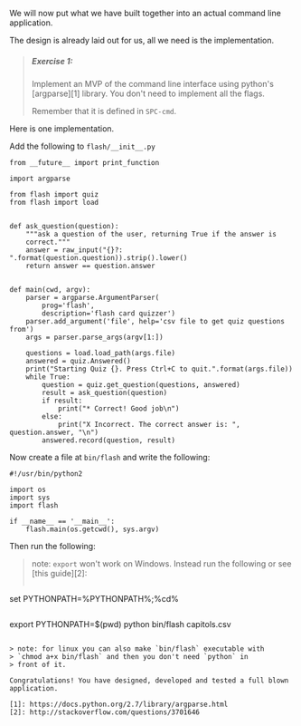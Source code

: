 
We will now put what we have built together into an actual
command line application.

The design is already laid out for us, all we need is
the implementation.

> ##### Exercise 1:
> Implement an MVP of the  command line interface using python's
> [argparse][1] library. You don't need to implement all the flags.
>
> Remember that it is defined in `SPC-cmd`.

Here is one implementation.

Add the following to `flash/__init__.py`
```
from __future__ import print_function

import argparse

from flash import quiz
from flash import load


def ask_question(question):
    """ask a question of the user, returning True if the answer is
    correct."""
    answer = raw_input("{}?: ".format(question.question)).strip().lower()
    return answer == question.answer


def main(cwd, argv):
    parser = argparse.ArgumentParser(
        prog='flash',
        description='flash card quizzer')
    parser.add_argument('file', help='csv file to get quiz questions from')
    args = parser.parse_args(argv[1:])

    questions = load.load_path(args.file)
    answered = quiz.Answered()
    print("Starting Quiz {}. Press Ctrl+C to quit.".format(args.file))
    while True:
        question = quiz.get_question(questions, answered)
        result = ask_question(question)
        if result:
            print("* Correct! Good job\n")
        else:
            print("X Incorrect. The correct answer is: ", question.answer, "\n")
        answered.record(question, result)
```

Now create a file at `bin/flash` and write the following:
```
#!/usr/bin/python2

import os
import sys
import flash

if __name__ == '__main__':
    flash.main(os.getcwd(), sys.argv)
```

Then run the following:

> note: `export` won't work on Windows. Instead run the following
> or see [this guide][2]:
> ```
set PYTHONPATH=%PYTHONPATH%;%cd%
```

```
export PYTHONPATH=$(pwd)
python bin/flash capitols.csv
```

> note: for linux you can also make `bin/flash` executable with
> `chmod a+x bin/flash` and then you don't need `python` in
> front of it.

Congratulations! You have designed, developed and tested a full blown
application.

[1]: https://docs.python.org/2.7/library/argparse.html
[2]: http://stackoverflow.com/questions/3701646

